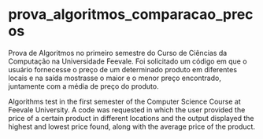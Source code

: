 # prova_algoritmos_comparacao_precos
Prova de Algoritmos no primeiro semestre do Curso de Ciências da Computação na Universidade Feevale.
Foi solicitado um código em que o usuário fornecesse o preço de um determinado produto em diferentes locais e na saída mostrasse o maior e o menor preço encontrado, juntamente com a média de preço do produto.

Algorithms test in the first semester of the Computer Science Course at Feevale University.
A code was requested in which the user provided the price of a certain product in different locations and the output displayed the highest and lowest price found, along with the average price of the product.
